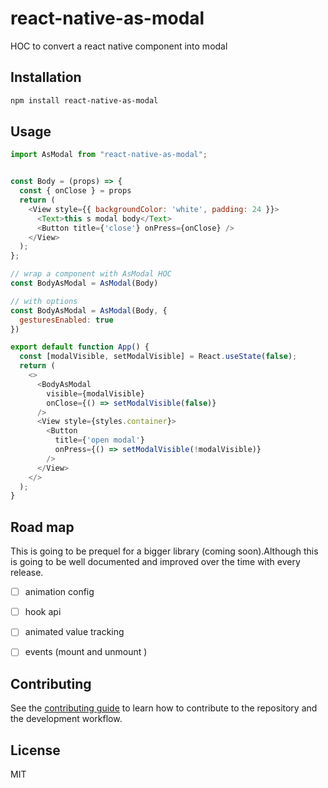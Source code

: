 # react-native-as-modal

HOC to convert a react native component into modal

## Installation

```sh
npm install react-native-as-modal

```

## Usage

```js
import AsModal from "react-native-as-modal";


const Body = (props) => {
  const { onClose } = props
  return (
    <View style={{ backgroundColor: 'white', padding: 24 }}>
      <Text>this s modal body</Text>
      <Button title={'close'} onPress={onClose} />
    </View>
  );
};

// wrap a component with AsModal HOC 
const BodyAsModal = AsModal(Body)

// with options 
const BodyAsModal = AsModal(Body, {
  gesturesEnabled: true
})

export default function App() {
  const [modalVisible, setModalVisible] = React.useState(false);
  return (
    <>
      <BodyAsModal
        visible={modalVisible}
        onClose={() => setModalVisible(false)}
      />
      <View style={styles.container}>
        <Button
          title={'open modal'}
          onPress={() => setModalVisible(!modalVisible)}
        />
      </View>
    </>
  );
}

```
## Road map
This is going to be prequel for a bigger library (coming soon).Although this is going to be well documented and improved over the time with every release.
- [ ] animation config
- [ ] hook api 
- [ ] animated value tracking
- [ ] events (mount and unmount )


## Contributing

See the [contributing guide](CONTRIBUTING.md) to learn how to contribute to the repository and the development workflow.

## License

MIT
